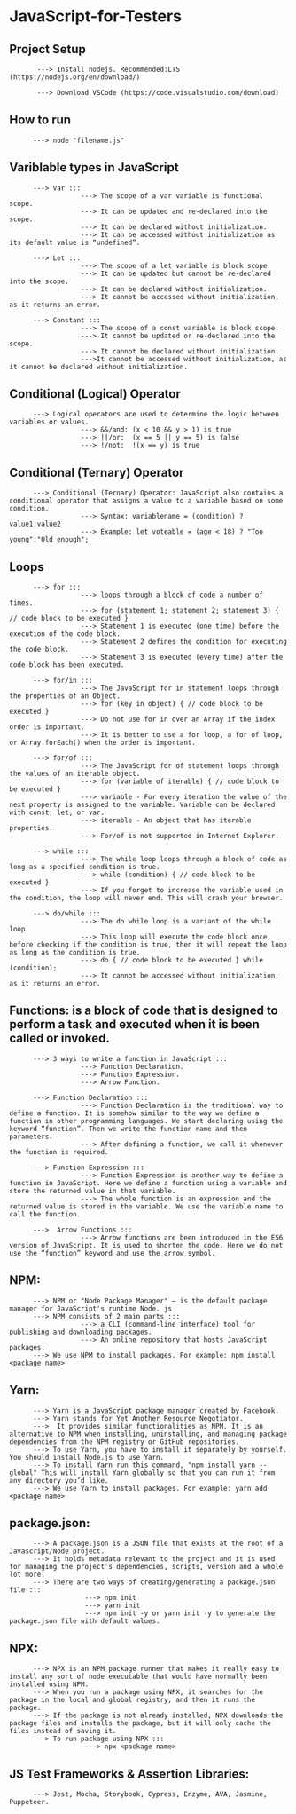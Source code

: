# JavaScript-for-Testers

## Project Setup
           ---> Install nodejs. Recommended:LTS (https://nodejs.org/en/download/)
           
           ---> Download VSCode (https://code.visualstudio.com/download)
           
## How to run 
          ---> node "filename.js"
          
## Variblable types in JavaScript 
          ---> Var ::: 
                      ---> The scope of a var variable is functional scope.
                      ---> It can be updated and re-declared into the scope.
                      ---> It can be declared without initialization.
                      ---> It can be accessed without initialization as its default value is “undefined”.
          
          ---> Let :::
                      ---> The scope of a let variable is block scope. 
                      ---> It can be updated but cannot be re-declared into the scope. 
                      ---> It can be declared without initialization.
                      ---> It cannot be accessed without initialization, as it returns an error.
          
          ---> Constant ::: 
                      ---> The scope of a const variable is block scope. 
                      ---> It cannot be updated or re-declared into the scope.
                      ---> It cannot be declared without initialization. 
                      --->It cannot be accessed without initialization, as it cannot be declared without initialization.

## Conditional (Logical) Operator 
          ---> Logical operators are used to determine the logic between variables or values.
                      ---> &&/and: (x < 10 && y > 1) is true
                      ---> ||/or:  (x == 5 || y == 5) is false
                      ---> !/not:  !(x == y) is true
                      
## Conditional (Ternary) Operator 
          ---> Conditional (Ternary) Operator: JavaScript also contains a conditional operator that assigns a value to a variable based on some condition.
                      ---> Syntax: variablename = (condition) ? value1:value2 
                      ---> Example: let voteable = (age < 18) ? "Too young":"Old enough";

## Loops 
          ---> for ::: 
                      ---> loops through a block of code a number of times.
                      ---> for (statement 1; statement 2; statement 3) { // code block to be executed }
                      ---> Statement 1 is executed (one time) before the execution of the code block.
                      ---> Statement 2 defines the condition for executing the code block.
                      ---> Statement 3 is executed (every time) after the code block has been executed.
                      
          ---> for/in :::
                      ---> The JavaScript for in statement loops through the properties of an Object.
                      ---> for (key in object) { // code block to be executed }
                      ---> Do not use for in over an Array if the index order is important. 
                      ---> It is better to use a for loop, a for of loop, or Array.forEach() when the order is important.
          
          ---> for/of ::: 
                      ---> The JavaScript for of statement loops through the values of an iterable object. 
                      ---> for (variable of iterable) { // code block to be executed }
                      ---> variable - For every iteration the value of the next property is assigned to the variable. Variable can be declared with const, let, or var.
                      ---> iterable - An object that has iterable properties.
                      ---> For/of is not supported in Internet Explorer.

          ---> while ::: 
                      ---> The while loop loops through a block of code as long as a specified condition is true.
                      ---> while (condition) { // code block to be executed }
                      ---> If you forget to increase the variable used in the condition, the loop will never end. This will crash your browser.
                     
          ---> do/while :::
                      ---> The do while loop is a variant of the while loop.
                      ---> This loop will execute the code block once, before checking if the condition is true, then it will repeat the loop as long as the condition is true. 
                      ---> do { // code block to be executed } while (condition);
                      ---> It cannot be accessed without initialization, as it returns an error.

## Functions: is a block of code that is designed to perform a task and executed when it is been called or invoked.
          ---> 3 ways to write a function in JavaScript ::: 
                      ---> Function Declaration.
                      ---> Function Expression.
                      ---> Arrow Function.           
          
          ---> Function Declaration :::
                      ---> Function Declaration is the traditional way to define a function. It is somehow similar to the way we define a function in other programming languages. We start declaring using the keyword “function”. Then we write the function name and then parameters. 
                      ---> After defining a function, we call it whenever the function is required.

          ---> Function Expression ::: 
                      ---> Function Expression is another way to define a function in JavaScript. Here we define a function using a variable and store the returned value in that variable. 
                      ---> The whole function is an expression and the returned value is stored in the variable. We use the variable name to call the function.
   
          --->  Arrow Functions ::: 
                      ---> Arrow functions are been introduced in the ES6 version of JavaScript. It is used to shorten the code. Here we do not use the “function” keyword and use the arrow symbol. 
        
## NPM: 
          ---> NPM or "Node Package Manager" – is the default package manager for JavaScript's runtime Node. js 
          ---> NPM consists of 2 main parts ::: 
                      ---> a CLI (command-line interface) tool for publishing and downloading packages. 
                      ---> An online repository that hosts JavaScript packages.  
          ---> We use NPM to install packages. For example: npm install <package name> 
          
## Yarn: 
          ---> Yarn is a JavaScript package manager created by Facebook. 
          ---> Yarn stands for Yet Another Resource Negotiator.
          --->  It provides similar functionalities as NPM. It is an alternative to NPM when installing, uninstalling, and managing package dependencies from the NPM registry or GitHub repositories. 
          ---> To use Yarn, you have to install it separately by yourself. You should install Node.js to use Yarn.
          ---> To install Yarn run this command, "npm install yarn -- global" This will install Yarn globally so that you can run it from any directory you’d like.
          ---> We use Yarn to install packages. For example: yarn add <package name> 
          
## package.json: 
          ---> A package.json is a JSON file that exists at the root of a Javascript/Node project.
          ---> It holds metadata relevant to the project and it is used for managing the project’s dependencies, scripts, version and a whole lot more.
          ---> There are two ways of creating/generating a package.json file :::     
                       ---> npm init 
                       ---> yarn init
                       ---> npm init -y or yarn init -y to generate the package.json file with default values.
                       
## NPX: 
          ---> NPX is an NPM package runner that makes it really easy to install any sort of node executable that would have normally been installed using NPM. 
          ---> When you run a package using NPX, it searches for the package in the local and global registry, and then it runs the package.  
          ---> If the package is not already installed, NPX downloads the package files and installs the package, but it will only cache the files instead of saving it.                        
          ---> To run package using NPX :::     
                       ---> npx <package name>
                       
## JS Test Frameworks & Assertion Libraries: 
          ---> Jest, Mocha, Storybook, Cypress, Enzyme, AVA, Jasmine, Puppeteer.                      
